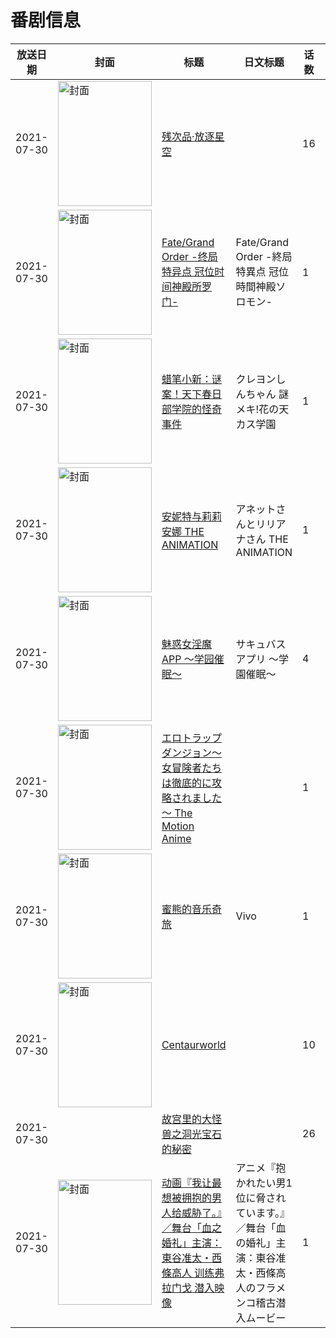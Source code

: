# 番剧信息

|放送日期|封面|标题|日文标题|话数|评分|评分人数|
|---|---|---|---|---|---|---|
|2021-07-30|<img src="//lain.bgm.tv/pic/cover/c/6a/a0/269538_gBV93.jpg" alt="封面" style="width:150px;height:200px;object-fit:cover;">|[残次品·放逐星空](https://bangumi.tv/subject/269538)||16|4.6|35人评分|
|2021-07-30|<img src="//lain.bgm.tv/pic/cover/c/e6/4a/302572_F77Qy.jpg" alt="封面" style="width:150px;height:200px;object-fit:cover;">|[Fate/Grand Order -终局特异点 冠位时间神殿所罗门-](https://bangumi.tv/subject/302572)|Fate/Grand Order -終局特異点 冠位時間神殿ソロモン-|1|5.6|1634人评分|
|2021-07-30|<img src="//lain.bgm.tv/pic/cover/c/c6/03/322449_uqe7e.jpg" alt="封面" style="width:150px;height:200px;object-fit:cover;">|[蜡笔小新：谜案！天下春日部学院的怪奇事件](https://bangumi.tv/subject/322449)|クレヨンしんちゃん 謎メキ!花の天カス学園|1|7.1|366人评分|
|2021-07-30|<img src="/img/no_icon_subject.png" alt="封面" style="width:150px;height:200px;object-fit:cover;">|[安妮特与莉莉安娜 THE ANIMATION](https://bangumi.tv/subject/334324)|アネットさんとリリアナさん THE ANIMATION|1|5.2|144人评分|
|2021-07-30|<img src="/img/no_icon_subject.png" alt="封面" style="width:150px;height:200px;object-fit:cover;">|[魅惑女淫魔APP ～学园催眠～](https://bangumi.tv/subject/344022)|サキュバスアプリ 〜学園催眠〜|4|5.4|152人评分|
|2021-07-30|<img src="/img/no_icon_subject.png" alt="封面" style="width:150px;height:200px;object-fit:cover;">|[エロトラップダンジョン～女冒険者たちは徹底的に攻略されました～ The Motion Anime](https://bangumi.tv/subject/350942)||1|暂无评分|少于10人评分|
|2021-07-30|<img src="//lain.bgm.tv/pic/cover/c/f5/87/356475_25TT2.jpg" alt="封面" style="width:150px;height:200px;object-fit:cover;">|[蜜熊的音乐奇旅](https://bangumi.tv/subject/356475)|Vivo|1|暂无评分|少于10人评分|
|2021-07-30|<img src="//lain.bgm.tv/pic/cover/c/bc/cc/387549_ffd3F.jpg" alt="封面" style="width:150px;height:200px;object-fit:cover;">|[Centaurworld](https://bangumi.tv/subject/387549)||10|暂无评分|少于10人评分|
|2021-07-30||[故宫里的大怪兽之洞光宝石的秘密](https://bangumi.tv/subject/393857)||26|||
|2021-07-30|<img src="//lain.bgm.tv/pic/cover/c/e1/a3/403800_zbwvi.jpg" alt="封面" style="width:150px;height:200px;object-fit:cover;">|[动画『我让最想被拥抱的男人给威胁了。』／舞台「血之婚礼」主演：東谷准太・西條高人 训练弗拉门戈 潜入映像](https://bangumi.tv/subject/403800)|アニメ『抱かれたい男1位に脅されています。』／舞台「血の婚礼」主演：東谷准太・西條高人のフラメンコ稽古潜入ムービー|1|||
